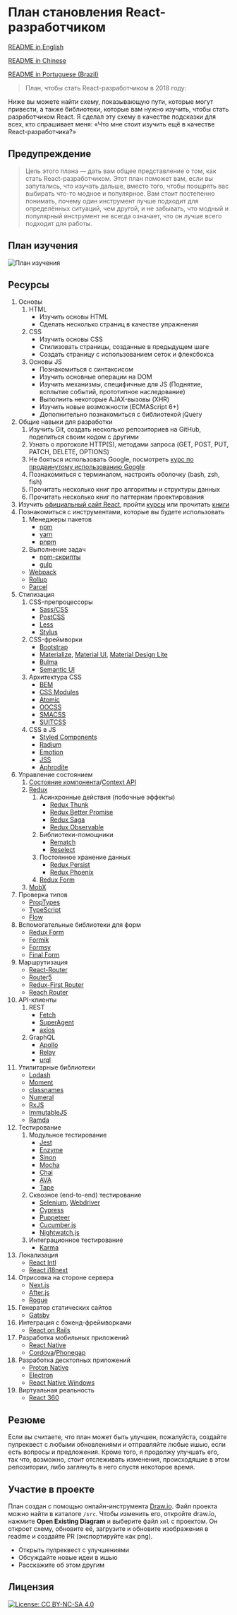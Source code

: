 # План становления React-разработчиком

[README in English](README.md)

[README in Chinese](README-CN.md)

[README in Portuguese (Brazil)](README-PTBR.md)

> План, чтобы стать React-разработчиком в 2018 году:

Ниже вы можете найти схему, показывающую пути, которые могут привести, а также библиотеки, которые вам нужно изучить, чтобы стать разработчиком React. Я сделал эту схему в качестве подсказки для всех, кто спрашивает меня: «Что мне стоит изучить ещё в качестве React-разработчика?»

## Предупреждение

> Цель этого плана — дать вам общее представление о том, как стать React-разработчиком. Этот план поможет вам, если вы запутались, что изучать дальше, вместо того, чтобы поощрять вас выбирать что-то модное и популярное. Вам стоит постепенно понимать, почему один инструмент лучше подходит для определённых ситуаций, чем другой, и не забывать, что модный и популярный инструмент не всегда означает, что он лучше всего подходит для работы.

## План изучения

![План изучения](./roadmap-ru.png)

## Ресурсы

1. Основы
    1. HTML
        * Изучить основы HTML
        * Сделать несколько страниц в качестве упражнения
    2. CSS
        * Изучить основы CSS
        * Стилизовать страницы, созданные в предыдущем шаге
        * Создать страницу с использованием сеток и флексбокса
    3. Основы JS
        * Познакомиться с синтаксисом
        * Изучить основные операции на DOM
        * Изучить механизмы, специфичные для JS (Поднятие, всплытие событий, прототипное наследование)
        * Выполнить некоторые AJAX-вызовы (XHR)
        * Изучить новые возможности (ECMAScript 6+)
        * Дополнительно познакомиться с библиотекой jQuery
2. Общие навыки для разработки
    1. Изучить Git, создать несколько репозиториев на GitHub, поделиться своим кодом с другими
    2. Узнать о протоколе HTTP(S), методами запроса (GET, POST, PUT, PATCH, DELETE, OPTIONS)
    3. Не бояться использовать Google, посмотреть [курс по продвинутому использованию Google](http://www.powersearchingwithgoogle.com/)
    4. Познакомиться с терминалом, настроить оболочку (bash, zsh, fish)
    5. Прочитать несколько книг про алгоритмы и структуры данных
    6. Прочитать несколько книг по паттернам проектирования
3. Изучить [официальный сайт React](https://reactjs.org/tutorial/tutorial.html), пройти [курсы](https://egghead.io/courses/the-beginner-s-guide-to-react) или прочитать [книги](https://github.com/EbookFoundation/free-programming-books/blob/master/free-programming-books-ru.md#react)
4. Познакомиться с инструментами, которые вы будете использовать
    1. Менеджеры пакетов
        * [npm](https://www.npmjs.com/)
        * [yarn](https://yarnpkg.com/lang/en/)
        * [pnpm](https://pnpm.js.org/)
    2. Выполнение задач
        * [npm-скрипты](https://docs.npmjs.com/misc/scripts)
        * [gulp](https://gulpjs.com/)
    * [Webpack](https://webpack.js.org/)
    * [Rollup](https://rollupjs.org/guide/en)
    * [Parcel](https://parceljs.org/)
5. Стилизация
    1. CSS-препроцессоры
        * [Sass/CSS](https://sass-lang.com/)
        * [PostCSS](https://postcss.org/)
        * [Less](http://lesscss.org/)
        * [Stylus](http://stylus-lang.com/)
    2. CSS-фреймворки
        * [Bootstrap](https://getbootstrap.com/)
        * [Materialize](https://materializecss.com/), [Material UI](https://material-ui.com/), [Material Design Lite](https://getmdl.io/)
        * [Bulma](https://bulma.io/)
        * [Semantic UI](https://semantic-ui.com/)
    3. Архитектура CSS
        * [BEM](http://getbem.com/)
        * [CSS Modules](https://github.com/css-modules/css-modules)
        * [Atomic](https://acss.io/)
        * [OOCSS](https://github.com/stubbornella/oocss/wiki)
        * [SMACSS](https://smacss.com/)
        * [SUITCSS](https://suitcss.github.io/)
    4. CSS в JS
        * [Styled Components](https://www.styled-components.com/)
        * [Radium](https://formidable.com/open-source/radium/)
        * [Emotion](https://emotion.sh/)
        * [JSS](http://cssinjs.org/)
        * [Aphrodite](https://github.com/Khan/aphrodite)
6. Управление состоянием
    1. [Состояние компонента](https://reactjs.org/docs/faq-state.html)/[Context API](https://reactjs.org/docs/context.html)
    2. [Redux](https://redux.js.org/)
        1. Асинхронные действия (побочные эффекты)
            * [Redux Thunk](https://github.com/reduxjs/redux-thunk)
            * [Redux Better Promise](https://github.com/Lukasz-pluszczewski/redux-better-promise)
            * [Redux Saga](https://redux-saga.js.org/)
            * [Redux Observable](https://redux-observable.js.org)
        2. Библиотеки-помощники
            * [Rematch](https://rematch.gitbooks.io/rematch/)
            * [Reselect](https://github.com/reduxjs/reselect)
        3. Постоянное хранение данных
            * [Redux Persist](https://github.com/rt2zz/redux-persist)
            * [Redux Phoenix](https://github.com/adam-golab/redux-phoenix)
        4. [Redux Form](https://redux-form.com)
    3. [MobX](https://mobx.js.org/)
7. Проверка типов
    * [PropTypes](https://reactjs.org/docs/typechecking-with-proptypes.html)
    * [TypeScript](https://www.typescriptlang.org/)
    * [Flow](https://flow.org/en/)
8. Вспомогательные библиотеки для форм
    * [Redux Form](https://redux-form.com)
    * [Formik](https://github.com/jaredpalmer/formik)
    * [Formsy](https://github.com/formsy/formsy-react)
    * [Final Form](https://github.com/final-form/final-form)
9. Маршрутизация
    * [React-Router](https://reacttraining.com/react-router/)
    * [Router5](https://router5.js.org/)
    * [Redux-First Router](https://github.com/faceyspacey/redux-first-router)
    * [Reach Router](https://reach.tech/router/)
10. API-клиенты
    1. REST
        * [Fetch](https://developer.mozilla.org/en-US/docs/Web/API/Fetch_API)
        * [SuperAgent](https://visionmedia.github.io/superagent/)
        * [axios](https://github.com/axios/axios)
    2. GraphQL
        * [Apollo](https://www.apollographql.com/docs/react/)
        * [Relay](https://facebook.github.io/relay/)
        * [urql](https://github.com/FormidableLabs/urql)
11. Утилитарные библиотеки
    * [Lodash](https://lodash.com/)
    * [Moment](https://momentjs.com/)
    * [classnames](https://github.com/JedWatson/classnames)
    * [Numeral](http://numeraljs.com/)
    * [RxJS](http://reactivex.io/)
    * [ImmutableJS](https://facebook.github.io/immutable-js/)
    * [Ramda](https://ramdajs.com/)
12. Тестирование
    1. Модульное тестирование
        * [Jest](https://facebook.github.io/jest/)
        * [Enzyme](http://airbnb.io/enzyme/)
        * [Sinon](http://sinonjs.org/)
        * [Mocha](https://mochajs.org/)
        * [Chai](http://www.chaijs.com/)
        * [AVA](https://github.com/avajs/ava)
        * [Tape](https://github.com/substack/tape)
    2. Сквозное (end-to-end) тестирование
        * [Selenium](https://www.seleniumhq.org/), [Webdriver](http://webdriver.io/)
        * [Cypress](https://cypress.io/)
        * [Puppeteer](https://pptr.dev/)
        * [Cucumber.js](https://github.com/cucumber/cucumber-js)
        * [Nightwatch.js](http://nightwatchjs.org/)
    3. Интеграционное тестирование
        * [Karma](https://karma-runner.github.io/)
13. Локализация
    * [React Intl](https://github.com/yahoo/react-intl)
    * [React i18next](https://react.i18next.com/)
14. Отрисовка на стороне сервера
    * [Next.js](https://nextjs.org/)
    * [After.js](https://github.com/jaredpalmer/after.js)
    * [Rogue](https://github.com/alidcastano/rogue.js)
15. Генератор статических сайтов
    * [Gatsby](https://www.gatsbyjs.org/)
16. Интеграция с бэкенд-фреймворками
    * [React on Rails](https://shakacode.gitbooks.io/react-on-rails/content/)
17. Разработка мобильных приложений
    * [React Native](https://facebook.github.io/react-native/)
    * [Cordova](https://cordova.apache.org/)/[Phonegap](https://phonegap.com/)
18. Разработка десктопных приложений
    * [Proton Native](https://proton-native.js.org/)
    * [Electron](https://electronjs.org/)
    * [React Native Windows](https://github.com/Microsoft/react-native-windows)
19. Виртуальная реальность
    * [React 360](https://facebook.github.io/react-360/)

## Резюме

Если вы считаете, что план может быть улучшен, пожалуйста, создайте пулреквест с любыми обновлениями и отправляйте любые ишью, если есть вопросы и предложения. Кроме того, я продолжу улучшать его, так что, возможно, стоит отслеживать изменения, происходящие в этом репозитории, либо заглянуть в него спустя некоторое время.

## Участие в проекте

План создан с помощью онлайн-инструмента [Draw.io](https://www.draw.io/). Файл проекта можно найти в каталоге `/src`. Чтобы изменить его, откройте draw.io, нажмите **Open Existing Diagram** и выберите файл `xml` с проектом. Он откроет схему, обновите её, загрузите и обновите изображения в readme и создайте PR (экспортируйте как png).

- Открыть пулреквест с улучшениями
- Обсуждайте новые идеи в ишью
- Расскажите об этом другим

## Лицензия

[![License: CC BY-NC-SA 4.0](https://img.shields.io/badge/License-CC%20BY--NC--SA%204.0-lightgrey.svg)](https://creativecommons.org/licenses/by-nc-sa/4.0/)
